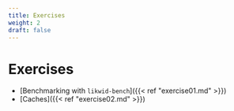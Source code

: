 ```yaml
---
title: Exercises
weight: 2
draft: false
---
```


# Exercises

+ [Benchmarking with `likwid-bench`]({{< ref "exercise01.md" >}})
+ [Caches]({{< ref "exercise02.md" >}})
